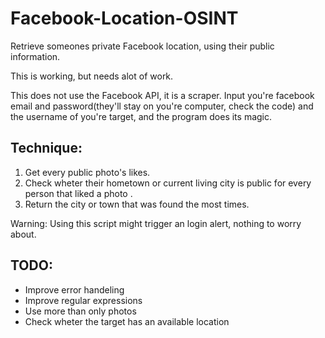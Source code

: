 # Facebook-Location-OSINT
Retrieve someones private Facebook location, using their public information.

This is working, but needs alot of work.

This does not use the Facebook API, it is a scraper.
Input you're facebook email and password(they'll stay on you're computer, check the code) and the username of you're target, and the program does its magic.

Technique:
------
  1. Get every public photo's likes.
  2. Check wheter their hometown or current living city is public for every person that liked a photo .
  3. Return the city or town that was found the most times.

Warning: Using this script might trigger an login alert, nothing to worry about.
  
TODO:
------
* Improve error handeling
* Improve regular expressions
* Use more than only photos
* Check wheter the target has an available location


